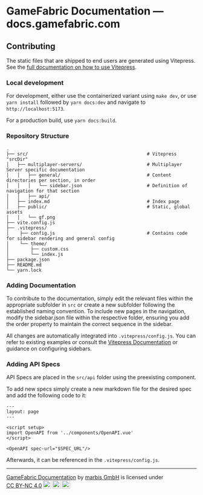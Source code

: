 # GameFabric Documentation — docs.gamefabric.com

## Contributing

The static files that are shipped to end users are generated using Vitepress.
See the [full documentation on how to use Vitepress](https://vitepress.dev/guide/getting-started).

### Local development

For development, either use the containerized variant using `make dev`, or use `yarn install` followed by `yarn docs:dev` and navigate to `http://localhost:5173`.

For a production build, use `yarn docs:build`.

### Repository Structure

```text
.
├── src/                                            # Vitepress "srcDir"
│   ├── multiplayer-servers/                        # Multiplayer Server specific documentation
│   │   ├── general/                                # Content directories per section, in order
│   │   │   └── sidebar.json                        # Definition of navigation for that section
│   │   ├── api/
│   ├── index.md                                    # Index page
│   ├── public/                                     # Static, global assets
│   │   └── gf.png
├── vite.config.js
├── .vitepress/
│    ├── config.js                                  # Contains code for sidebar rendering and general config
│    └── theme/
│        ├── custom.css
│        └── index.js
├── package.json
├── README.md
└── yarn.lock
```

### Adding Documentation

To contribute to the documentation, simply edit the relevant files within the appropriate subfolder in `src` or create a new subfolder following the established naming convention.
To include new pages in the navigation, modify the sidebar.json file within the respective folder, ensuring you add the order property to maintain the correct sequence in the sidebar.

All changes are automatically integrated into `.vitepress/config.js`. You can refer to existing examples or consult the
[Vitepress Documentation](https://vitepress.dev/reference/default-theme-sidebar) or guidance on configuring sidebars.

### Adding API Specs

API Specs are placed in the `src/api` folder using the preexisting component.

To add new specs simply create a new markdown file for the desired spec and add the following code to it:

```vue
---
layout: page
---

<script setup>
import OpenAPI from '../components/OpenAPI.vue'
</script>

<OpenAPI spec-url="$SPEC_URL"/>
```

Afterwards, it can be referenced in the `.vitepress/config.js`.

---

<p xmlns:cc="http://creativecommons.org/ns#" xmlns:dct="http://purl.org/dc/terms/"><a property="dct:title" rel="cc:attributionURL" href="https://docs.gamefabric.com">GameFabric Documentation</a> by <a rel="cc:attributionURL dct:creator" property="cc:attributionName" href="https://nitrado.net">marbis GmbH</a> is licensed under <a href="https://creativecommons.org/licenses/by-nc/4.0/?ref=chooser-v1" target="_blank" rel="license noopener noreferrer" style="display:inline-block;">CC BY-NC 4.0<img style="height:22px!important;margin-left:3px;vertical-align:text-bottom;" src="https://mirrors.creativecommons.org/presskit/icons/cc.svg?ref=chooser-v1" alt=""><img style="height:22px!important;margin-left:3px;vertical-align:text-bottom;" src="https://mirrors.creativecommons.org/presskit/icons/by.svg?ref=chooser-v1" alt=""><img style="height:22px!important;margin-left:3px;vertical-align:text-bottom;" src="https://mirrors.creativecommons.org/presskit/icons/nc.svg?ref=chooser-v1" alt=""></a></p>
